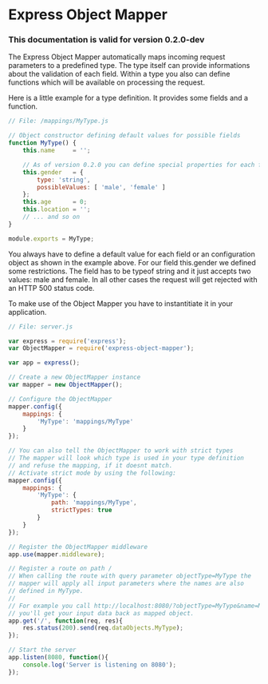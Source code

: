 # Express Object Mapper

### This documentation is valid for version 0.2.0-dev

The Express Object Mapper automatically maps incoming request parameters
to a predefined type. The type itself can provide informations about the
validation of each field. Within a type you also can define functions
which will be available on processing the request.

Here is a little example for a type definition. It provides some fields
and a function.
```javascript
// File: /mappings/MyType.js

// Object constructor defining default values for possible fields
function MyType() {
    this.name     = '';

    // As of version 0.2.0 you can define special properties for each field
    this.gender   = {
        type: 'string',
        possibleValues: [ 'male', 'female' ]
    };
    this.age      = 0;
    this.location = '';
    // ... and so on
}

module.exports = MyType;
```

You always have to define a default value for each field or an configuration
object as shown in the example above. For our field this.gender we defined
some restrictions. The field has to be typeof string and it just accepts two
values: male and female. In all other cases the request will get rejected with
an HTTP 500 status code.


To make use of the Object Mapper you have to instantitiate it in your application.
```javascript
// File: server.js

var express = require('express');
var ObjectMapper = require('express-object-mapper');

var app = express();

// Create a new ObjectMapper instance
var mapper = new ObjectMapper();

// Configure the ObjectMapper
mapper.config({
    mappings: {
        'MyType': 'mappings/MyType'
    }
});

// You can also tell the ObjectMapper to work with strict types
// The mapper will look which type is used in your type definition
// and refuse the mapping, if it doesnt match.
// Activate strict mode by using the following:
mapper.config({
    mappings: {
        'MyType': {
        	path: 'mappings/MyType',
        	strictTypes: true
    	}
    }
});

// Register the ObjectMapper middleware
app.use(mapper.middleware);

// Register a route on path /
// When calling the route with query parameter objectType=MyType the
// mapper will apply all input parameters where the names are also
// defined in MyType.
//
// For example you call http://localhost:8080/?objectType=MyType&name=Max
// you'll get your input data back as mapped object.
app.get('/', function(req, res){
	res.status(200).send(req.dataObjects.MyType);
});

// Start the server
app.listen(8080, function(){
	console.log('Server is listening on 8080');
});

```